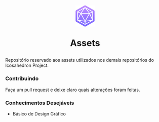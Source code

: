 <h1 align="center">
  <img width=60 height=67.21 src="icons/logo-icon.png" />
  
  Assets 
</h1>

Repositório reservado aos assets utilizados nos demais repositórios do Icosahedron Project.

### Contribuindo
Faça um pull request e deixe claro quais alterações foram feitas.

### Conhecimentos Desejáveis
* Básico de Design Gráfico
